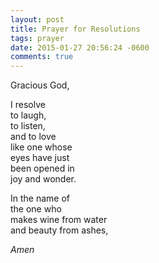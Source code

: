 ```yaml
---
layout: post
title: Prayer for Resolutions
tags: prayer
date: 2015-01-27 20:56:24 -0600
comments: true
---
```


Gracious God,

I resolve  
to laugh,  
to listen,  
and to love  
like one whose  
eyes have just  
been opened in  
joy and wonder.

In the name of  
the one who  
makes wine from water  
and beauty from ashes,

*Amen*
